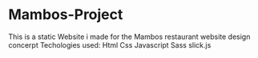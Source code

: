 # Mambos-Project

This is a static Website i made for the Mambos restaurant website design concerpt
Techologies used:
Html
Css
Javascript
Sass
slick.js

